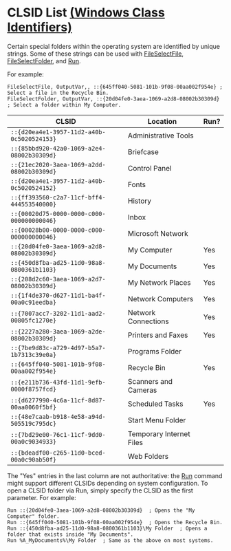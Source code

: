 # CLSID List [(Windows Class Identifiers)](https://www.autohotkey.com/docs/v1/misc/CLSID-List.htm)

Certain special folders within the operating system are identified by unique strings. Some of these strings can be used with
[FileSelectFile](https://www.autohotkey.com/docs/v1/lib/FileSelectFile.htm),
[FileSelectFolder](https://www.autohotkey.com/docs/v1/lib/FileSelectFolder.htm),
and [Run](https://www.autohotkey.com/docs/v1/lib/Run.htm).

For example:

```ahk
FileSelectFile, OutputVar,, ::{645ff040-5081-101b-9f08-00aa002f954e} ; Select a file in the Recycle Bin.
FileSelectFolder, OutputVar, ::{20d04fe0-3aea-1069-a2d8-08002b30309d} ; Select a folder within My Computer.
```

| CLSID                                      | Location                 | Run? |
| ------------------------------------------ | ------------------------ | ---- |
| `::{d20ea4e1-3957-11d2-a40b-0c5020524153}` | Administrative Tools     |      |
| `::{85bbd920-42a0-1069-a2e4-08002b30309d}` | Briefcase                |      |
| `::{21ec2020-3aea-1069-a2dd-08002b30309d}` | Control Panel            |      |
| `::{d20ea4e1-3957-11d2-a40b-0c5020524152}` | Fonts                    |      |
| `::{ff393560-c2a7-11cf-bff4-444553540000}` | History                  |      |
| `::{00020d75-0000-0000-c000-000000000046}` | Inbox                    |      |
| `::{00028b00-0000-0000-c000-000000000046}` | Microsoft Network        |      |
| `::{20d04fe0-3aea-1069-a2d8-08002b30309d}` | My Computer              | Yes  |
| `::{450d8fba-ad25-11d0-98a8-0800361b1103}` | My Documents             | Yes  |
| `::{208d2c60-3aea-1069-a2d7-08002b30309d}` | My Network Places        | Yes  |
| `::{1f4de370-d627-11d1-ba4f-00a0c91eedba}` | Network Computers        | Yes  |
| `::{7007acc7-3202-11d1-aad2-00805fc1270e}` | Network Connections      | Yes  |
| `::{2227a280-3aea-1069-a2de-08002b30309d}` | Printers and Faxes       | Yes  |
| `::{7be9d83c-a729-4d97-b5a7-1b7313c39e0a}` | Programs Folder          |      |
| `::{645ff040-5081-101b-9f08-00aa002f954e}` | Recycle Bin              | Yes  |
| `::{e211b736-43fd-11d1-9efb-0000f8757fcd}` | Scanners and Cameras     |      |
| `::{d6277990-4c6a-11cf-8d87-00aa0060f5bf}` | Scheduled Tasks          | Yes  |
| `::{48e7caab-b918-4e58-a94d-505519c795dc}` | Start Menu Folder        |      |
| `::{7bd29e00-76c1-11cf-9dd0-00a0c9034933}` | Temporary Internet Files |      |
| `::{bdeadf00-c265-11d0-bced-00a0c90ab50f}` | Web Folders              |      |

The "Yes" entries in the last column are not authoritative: the [Run](https://www.autohotkey.com/docs/v1/lib/Run.htm) command might support different CLSIDs depending on system configuration. To open a CLSID folder via Run, simply specify the CLSID as the first parameter. For example:

```ahk
Run ::{20d04fe0-3aea-1069-a2d8-08002b30309d}  ; Opens the "My Computer" folder.
Run ::{645ff040-5081-101b-9f08-00aa002f954e}  ; Opens the Recycle Bin.
Run ::{450d8fba-ad25-11d0-98a8-0800361b1103}\My Folder  ; Opens a folder that exists inside "My Documents".
Run %A_MyDocuments%\My Folder  ; Same as the above on most systems.
```
